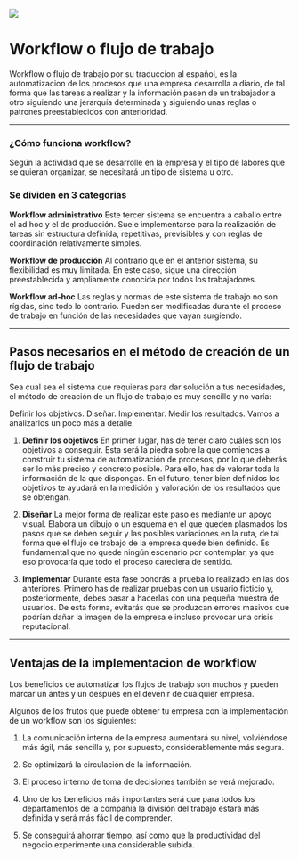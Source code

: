 ![](https://cdn.shortpixel.ai/client/q_glossy,ret_img,w_866,h_463/https://www.r2docuo.com/es/wp-content/uploads/sites/2/2018/10/wor-s3.jpg)


# Workflow  o flujo de trabajo

Workflow o flujo de trabajo por su traduccion al español, es la automatizacion de los procesos que una empresa desarrolla a diario, de tal forma que las tareas a realizar y la información pasen de un trabajador a otro siguiendo una jerarquía determinada y siguiendo unas reglas o patrones preestablecidos con anterioridad.
___
### ¿Cómo funciona workflow?

Según la actividad que se desarrolle en la empresa y el tipo de labores que se quieran organizar, se necesitará un tipo de sistema u otro.

### Se dividen en 3 categorias 

**Workflow administrativo**
Este tercer sistema se encuentra a caballo entre el ad hoc y el de producción.
Suele implementarse para la realización de tareas sin estructura definida, repetitivas, previsibles y con reglas de coordinación relativamente simples.


**Workflow de producción**
Al contrario que en el anterior sistema, su flexibilidad es muy limitada.
En este caso, sigue una dirección preestablecida y ampliamente conocida por todos los trabajadores.

**Workflow ad-hoc**
Las reglas y normas de este sistema de trabajo no son rígidas, sino todo lo contrario.
Pueden ser modificadas durante el proceso de trabajo en función de las necesidades que vayan surgiendo.


___
## Pasos necesarios en el método de creación de un flujo de trabajo
Sea cual sea el sistema que requieras para dar solución a tus necesidades, el método de creación de un flujo de trabajo es muy sencillo y no varía:

Definir los objetivos.
Diseñar.
Implementar.
Medir los resultados.
Vamos a analizarlos un poco más a detalle.

1. **Definir los objetivos**
En primer lugar, has de tener claro cuáles son los objetivos a conseguir.
Esta será la piedra sobre la que comiences a construir tu sistema de automatización de procesos, por lo que deberás ser lo más preciso y concreto posible.
Para ello, has de valorar toda la información de la que dispongas.
En el futuro, tener bien definidos los objetivos te ayudará en la medición y valoración de los resultados que se obtengan.

2. **Diseñar**
La mejor forma de realizar este paso es mediante un apoyo visual.
Elabora un dibujo o un esquema en el que queden plasmados los pasos que se deben seguir y las posibles variaciones en la ruta, de tal forma que el flujo de trabajo de la empresa quede bien definido.
Es fundamental que no quede ningún escenario por contemplar, ya que eso provocaría que todo el proceso careciera de sentido.

3. **Implementar**
Durante esta fase pondrás a prueba lo realizado en las dos anteriores.
Primero has de realizar pruebas con un usuario ficticio y, posteriormente, debes pasar a hacerlas con una pequeña muestra de usuarios.
De esta forma, evitarás que se produzcan errores masivos que podrían dañar la imagen de la empresa e incluso provocar una crisis reputacional.
___
## Ventajas de la implementacion de workflow

Los beneficios de automatizar los flujos de trabajo son muchos y pueden marcar un antes y un después en el devenir de cualquier empresa.

Algunos de los frutos que puede obtener tu empresa con la implementación de un workflow son los siguientes:

1. La comunicación interna de la empresa aumentará su nivel, volviéndose más ágil, más sencilla y, por supuesto, considerablemente más segura.

2. Se optimizará la circulación de la información.

3. El proceso interno de toma de decisiones también se verá mejorado.

4. Uno de los beneficios más importantes será que para todos los departamentos de la compañía la división del trabajo estará más definida y será más fácil de comprender.

5. Se conseguirá ahorrar tiempo, así como que la productividad del negocio experimente una considerable subida.

